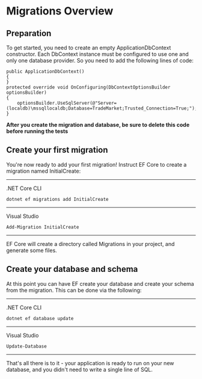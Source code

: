 # Migrations Overview

## Preparation

To get started, you need to create an empty ApplicationDbContext constructor. Each DbContext instance must be configured to use one and only one database provider. So you need to add the following lines of code:

```
public ApplicationDbContext()
{
}
protected override void OnConfiguring(DbContextOptionsBuilder optionsBuilder)
{
    optionsBuilder.UseSqlServer(@"Server=(localdb)\mssqllocaldb;Database=TradeMarket;Trusted_Connection=True;");
}
```

**After you create the migration and database, be sure to delete this code before running the tests**

## Create your first migration

You're now ready to add your first migration! Instruct EF Core to create a migration named InitialCreate:

---

.NET Core CLI
```
dotnet ef migrations add InitialCreate
```

---

Visual Studio
```
Add-Migration InitialCreate
```

---

EF Core will create a directory called Migrations in your project, and generate some files.

## Create your database and schema

At this point you can have EF create your database and create your schema from the migration. This can be done via the following:

---

.NET Core CLI
```
dotnet ef database update
```

---

Visual Studio
```
Update-Database
```

---

That's all there is to it - your application is ready to run on your new database, and you didn't need to write a single line of SQL.
